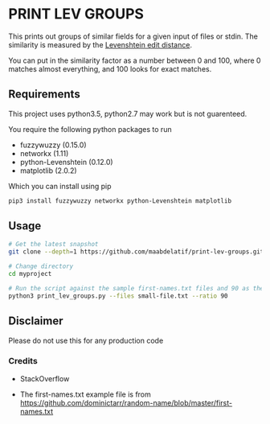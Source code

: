 # PRINT LEV GROUPS

This prints out groups of similar fields for a given input of files or stdin. The similarity is measured by the [Levenshtein edit distance](https://en.wikipedia.org/wiki/Levenshtein_distance).

You can put in the similarity factor as a number between 0 and 100, where 0 matches almost everything, and 100 looks for exact matches.

## Requirements

This project uses python3.5, python2.7 may work but is not guarenteed.

You require the following python packages to run

- fuzzywuzzy (0.15.0)
- networkx (1.11)
- python-Levenshtein (0.12.0)
- matplotlib (2.0.2)

Which you can install using pip

```bash
pip3 install fuzzywuzzy networkx python-Levenshtein matplotlib
```


## Usage

```bash
# Get the latest snapshot
git clone --depth=1 https://github.com/maabdelatif/print-lev-groups.git myproject

# Change directory
cd myproject

# Run the script against the sample first-names.txt files and 90 as the similarity percentage
python3 print_lev_groups.py --files small-file.txt --ratio 90
```

## Disclaimer

Please do not use this for any production code

### Credits

* StackOverflow

* The first-names.txt example file is from https://github.com/dominictarr/random-name/blob/master/first-names.txt

